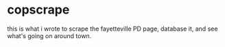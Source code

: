 copscrape
=========
this is what i wrote to scrape the fayetteville PD page, database it,
and see what's going on around town.

